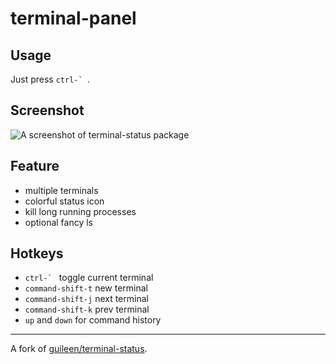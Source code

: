 terminal-panel
==============

## Usage
Just press ``ctrl-` ``.

## Screenshot

![A screenshot of terminal-status package](http://guileen.github.io/img/terminal-status/screenshot-1.1.0.gif)


## Feature

* multiple terminals
* colorful status icon
* kill long running processes
* optional fancy ls

## Hotkeys

* ``ctrl-` `` toggle current terminal
* `command-shift-t` new terminal
* `command-shift-j` next terminal
* `command-shift-k` prev terminal
* `up` and `down` for command history

---
A fork of [guileen/terminal-status](https://github.com/guileen/terminal-status).
